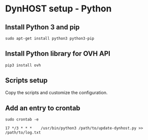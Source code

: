 # DynHOST setup - Python

## Install Python 3 and pip

```shell
sudo apt-get install python3 python3-pip
```

## Install Python library for OVH API

```shell
pip3 install ovh
```

## Scripts setup

Copy the scripts and customize the configuration.

## Add an entry to crontab

```shell
sudo crontab -e
```

```shell
17 */3 * * *    /usr/bin/python3 /path/to/update-dynhost.py >> /path/to/log.txt
```
